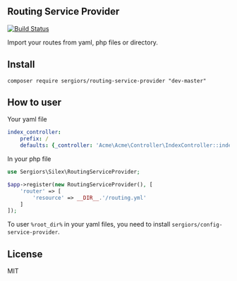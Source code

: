 Routing Service Provider
------------------------
[![Build Status](https://travis-ci.org/sergiors/routing-service-provider.svg?branch=master)](https://travis-ci.org/inbep/routing-service-provider)

Import your routes from yaml, php files or directory.

Install
-------
```
composer require sergiors/routing-service-provider "dev-master"
```

How to user
-----------

Your yaml file
```yaml
index_controller:
    prefix: /
    defaults: {_controller: 'Acme\Acme\Controller\IndexController::indexAction'}
```

In your php file
```php
use Sergiors\Silex\RoutingServiceProvider;

$app->register(new RoutingServiceProvider(), [
    'router' => [
        'resource' => __DIR__.'/routing.yml'
    ]
]);
```

To user `%root_dir%` in your yaml files, you need to install `sergiors/config-service-provider`.

License
-------
MIT
